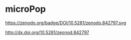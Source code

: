 # microPop
https://zenodo.org/badge/DOI/10.5281/zenodo.842797.svg

http://dx.doi.org/10.5281/zeonod.842797
